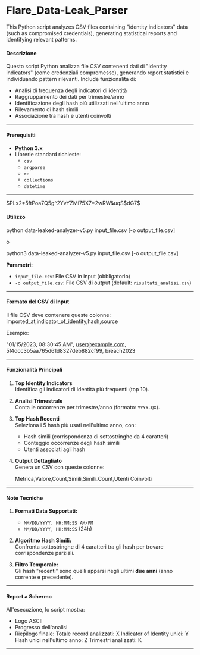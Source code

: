 # Flare_Data-Leak_Parser
This Python script analyzes CSV files containing "identity indicators" data (such as compromised credentials), generating statistical reports and identifying relevant patterns.

#### Descrizione
Questo script Python analizza file CSV contenenti dati di "identity indicators" (come credenziali compromesse), generando report statistici e individuando pattern rilevanti. Include funzionalità di:
- Analisi di frequenza degli indicatori di identità
- Raggruppamento dei dati per trimestre/anno
- Identificazione degli hash più utilizzati nell'ultimo anno
- Rilevamento di hash simili
- Associazione tra hash e utenti coinvolti

---

#### Prerequisiti
- **Python 3.x**
- Librerie standard richieste:
  - `csv`
  - `argparse`
  - `re`
  - `collections`
  - `datetime`

---

$PLx2*5ftPoa7Q5g^2YvYZMi75X7*2wRW&uqS$dG7$

 

#### Utilizzo

python data-leaked-analyzer-v5.py input_file.csv [-o output_file.csv]

o

python3 data-leaked-analyzer-v5.py input_file.csv [-o output_file.csv]


**Parametri:**
- `input_file.csv`: File CSV in input (obbligatorio)
- `-o output_file.csv`: File CSV di output (default: `risultati_analisi.csv`)

---

#### Formato del CSV di Input
Il file CSV deve contenere queste colonne:
imported_at,indicator_of_identity,hash,source

Esempio:

"01/15/2023, 08:30:45 AM", user@example.com, 5f4dcc3b5aa765d61d8327deb882cf99, breach2023


---

#### Funzionalità Principali
1. **Top Identity Indicators**  
   Identifica gli indicatori di identità più frequenti (top 10).

2. **Analisi Trimestrale**  
   Conta le occorrenze per trimestre/anno (formato: `YYYY-QX`).

3. **Top Hash Recenti**  
   Seleziona i 5 hash più usati nell'ultimo anno, con:
   - Hash simili (corrispondenza di sottostringhe da 4 caratteri)
   - Conteggio occorrenze degli hash simili
   - Utenti associati agli hash

4. **Output Dettagliato**  
   Genera un CSV con queste colonne:

   Metrica,Valore,Count,Simili,Simili_Count,Utenti Coinvolti


---

#### Note Tecniche
1. **Formati Data Supportati:**
   - `MM/DD/YYYY, HH:MM:SS AM/PM`
   - `MM/DD/YYYY, HH:MM:SS` (24h)

2. **Algoritmo Hash Simili:**  
   Confronta sottostringhe di 4 caratteri tra gli hash per trovare corrispondenze parziali.

3. **Filtro Temporale:**  
   Gli hash "recenti" sono quelli apparsi negli ultimi **due anni** (anno corrente e precedente).

---

#### Report a Schermo
All'esecuzione, lo script mostra:
- Logo ASCII
- Progresso dell'analisi
- Riepilogo finale:
  Totale record analizzati: X
  Indicator of Identity unici: Y
  Hash unici nell'ultimo anno: Z
  Trimestri analizzati: K

---
